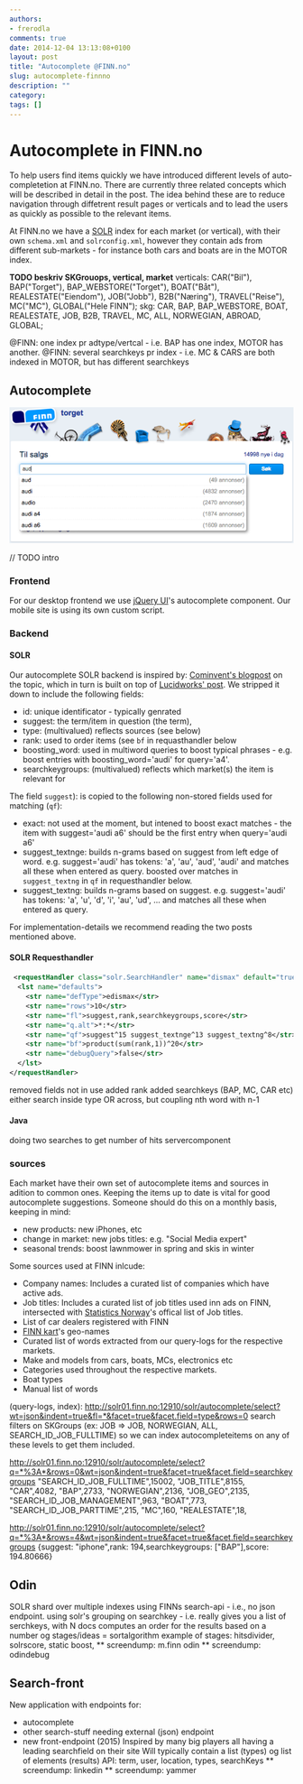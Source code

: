 ```yaml
---
authors:
- frerodla
comments: true
date: 2014-12-04 13:13:08+0100
layout: post
title: "Autocomplete @FINN.no"
slug: autocomplete-finnno
description: ""
category: 
tags: []
---
```


# Autocomplete in FINN.no

To help users find items quickly we have introduced different levels of auto-completetion at FINN.no.  There are currently three related concepts which will be described in detail in the post. The idea behind these are to reduce navigation through diffetrent result pages or verticals and to lead the users as quickly as possible to the relevant items.

At FINN.no we have a [SOLR](http://lucene.apache.org/solr/) index for each market (or vertical), with their own `schema.xml` and `solrconfig.xml`, however they contain ads from different sub-markets - for instance both cars and boats are in the MOTOR index.


**TODO beskriv SKGrouops, vertical, market**
verticals:
    CAR("Bil"),
    BAP("Torget"),
    BAP_WEBSTORE("Torget"),
    BOAT("Båt"),
    REALESTATE("Eiendom"),
    JOB("Jobb"),
    B2B("Næring"),
    TRAVEL("Reise"),
    MC("MC"),
    GLOBAL("Hele FINN");
skg:
	CAR, BAP, BAP_WEBSTORE, BOAT, REALESTATE, JOB, B2B, TRAVEL, MC, ALL, NORWEGIAN, ABROAD, GLOBAL;

@FINN: one index pr adtype/vertcal - i.e. BAP has one index, MOTOR has another.
@FINN: several searchkeys pr index - i.e. MC & CARS are both indexed in MOTOR, but has different searchkeys

## Autocomplete
![BAP AutoComplete](/images/2014-12-04-autocomplete-finnno/bap_ac.png "BAP AutoComplete")

// TODO intro

### Frontend
For our desktop frontend we use [jQuery UI](http://jqueryui.com/autocomplete/)'s autocomplete component. Our mobile site is using its own custom script.

### Backend

#### SOLR
Our autocomplete SOLR backend is inspired by:  [Cominvent's blogpost](http://www.cominvent.com/2012/01/25/super-flexible-autocomplete-with-solr/) on the topic, which in turn is built on top of [Lucidworks' post](http://lucidworks.com/blog/auto-suggest-from-popular-queries-using-edgengrams/).  We stripped it down to include the following fields:
* id: unique identificator - typically genrated
* suggest: the term/item in question (the term),
* type: (multivalued) reflects sources (see below)
* rank: used to order items (see `bf` in requasthandler below
* boosting_word: used in multiword queries to boost typical phrases - e.g. boost entries with boosting_word='audi' for query='a4'.
* searchkeygroups: (multivalued) reflects which market(s) the item is relevant for

The field `suggest`): is copied to the following non-stored fields used for matching (`qf`):
* exact: not used at the moment, but intened to boost exact matches - the item with suggest='audi a6' should be the first entry when query='audi a6'
* suggest_textnge: builds n-grams based on suggest from left edge of word. e.g. suggest='audi' has tokens: 'a', 'au', 'aud', 'audi' and matches all these when entered as query. boosted over matches in `suggest_textng` in `qf` in requesthandler below.
* suggest_textng: builds n-grams based on suggest. e.g. suggest='audi' has tokens: 'a', 'u', 'd', 'i', 'au', 'ud', ... and matches all these when entered as query.

For implementation-details we recommend reading the two posts mentioned above.

#### SOLR Requesthandler

```xml
 <requestHandler class="solr.SearchHandler" name="dismax" default="true" >
  <lst name="defaults">
    <str name="defType">edismax</str>
    <str name="rows">10</str>
    <str name="fl">suggest,rank,searchkeygroups,score</str>
    <str name="q.alt">*:*</str>
    <str name="qf">suggest^15 suggest_textnge^13 suggest_textng^8</str>
    <str name="bf">product(sum(rank,1))^20</str>
    <str name="debugQuery">false</str>
  </lst>
</requestHandler>
```


removed fields not in use
added rank 
added searchkeys (BAP, MC, CAR etc)
either search inside type OR across, but coupling nth word with n-1

#### Java
doing two searches to get number of hits
servercomponent

### sources
Each market have their own set of autocomplete items and sources in adition to common ones.  Keeping the items up to date is vital for good autocomplete suggestions. Someone should do this on a monthly basis, keeping in mind:
* new products: new iPhones, etc
* change in market: new jobs titles: e.g. "Social Media expert"
* seasonal trends: boost lawnmower in spring and skis in winter

Some sources used at FINN inlcude:
* Company names: Includes a curated list of companies which have active ads.
* Job titles: Includes a curated list of job titles used inn ads on FINN, intersected with [Statistics Norway](http://www.ssb.no/a/yrke/)'s offical list of Job titles.
* List of car dealers registered with FINN
* [FINN kart](http://kart.finn.no)'s geo-names
* Curated list of words extracted from our query-logs for the respective markets.
* Make and models from cars, boats, MCs, electronics etc
* Categories used throughout the respective markets.
* Boat types
* Manual list of words


 (query-logs, index): http://solr01.finn.no:12910/solr/autocomplete/select?wt=json&indent=true&fl=*&facet=true&facet.field=type&rows=0
search filters on SKGroups (ex: JOB => JOB, NORWEGIAN, ALL, SEARCH_ID_JOB_FULLTIME) so we can index autocompleteitems on any of these levels to get them included.


http://solr01.finn.no:12910/solr/autocomplete/select?q=*%3A*&rows=0&wt=json&indent=true&facet=true&facet.field=searchkeygroups
"SEARCH_ID_JOB_FULLTIME",15002,
"JOB_TITLE",8155,
"CAR",4082,
"BAP",2733,
"NORWEGIAN",2136,
"JOB_GEO",2135,
"SEARCH_ID_JOB_MANAGEMENT",963,
"BOAT",773,
"SEARCH_ID_JOB_PARTTIME",215,
"MC",160,
"REALESTATE",18,




http://solr01.finn.no:12910/solr/autocomplete/select?q=*%3A*&rows=4&wt=json&indent=true&facet=true&facet.field=searchkeygroups
{suggest: "iphone",rank: 194,searchkeygroups: ["BAP"],score: 194.80666}

## Odin
SOLR shard over multiple indexes
using FINNs search-api - i.e., no json endpoint.
using solr's grouping on searchkey - i.e. really gives you a list of serchkeys, with N docs
computes an order for the results based on a number og stages/ideas = sortalgorithm
example of stages: hitsdivider, solrscore, static boost, 
** screendump: m.finn odin
** screendump: odindebug

## Search-front
New application with endpoints for:
- autocomplete
- other search-stuff needing external (json) endpoint 
- new front-endpoint (2015)
Inspired by many big players all having a leading searchfield on their site
Will typically contain a list (types) og list of elements (results)
API: term, user, location, types, searchKeys
** screendump: linkedin
** screendump: yammer
